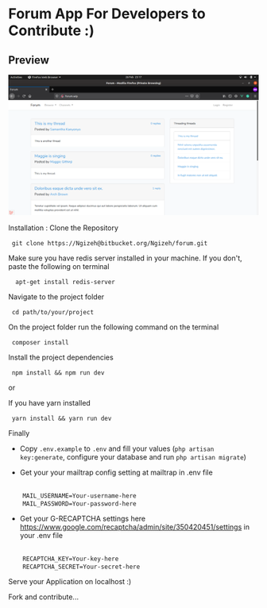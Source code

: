 # Forum App For Developers to Contribute :)

## Preview

![](/public/images/Preview.png)


Installation : Clone the Repository

```
 git clone https://Ngizeh@bitbucket.org/Ngizeh/forum.git
```

Make sure you have redis server installed in your machine.
If you don't, paste the following on terminal

```
  apt-get install redis-server
```

Navigate to the project folder

```
 cd path/to/your/project
```

On the project folder run the following command on the terminal

```
 composer install
```

Install the project dependencies


```
 npm install && npm run dev
```

 or

 If you have yarn installed

```
 yarn install && yarn run dev
```


Finally

- Copy `.env.example` to `.env` and fill your values
(`php artisan key:generate`, configure your database and run `php artisan migrate`)

- Get your your mailtrap config setting at mailtrap in .env file

```

    MAIL_USERNAME=Your-username-here
    MAIL_PASSWORD=Your-password-here

```

- Get your G-RECAPTCHA settings here https://www.google.com/recaptcha/admin/site/350420451/settings in your .env file

```

    RECAPTCHA_KEY=Your-key-here
    RECAPTCHA_SECRET=Your-secret-here

```

Serve your Application on localhost :)

Fork and contribute...
